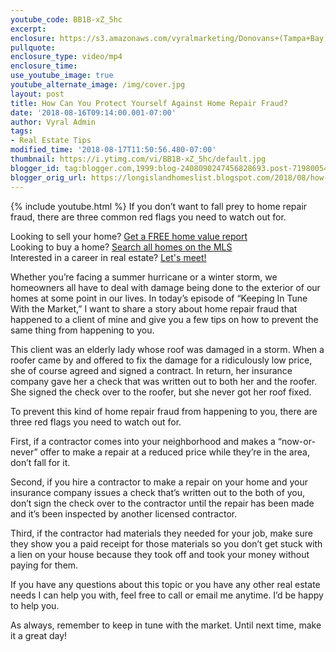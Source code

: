 ```yaml
---
youtube_code: BB1B-xZ_5hc
excerpt:
enclosure: https://s3.amazonaws.com/vyralmarketing/Donovans+(Tampa+Bay)/Videos/2018/Long+Island+Real+Estate+Agent-+Don%2527t+Fall+For+This+Home+Investment+Fraud.mp4
pullquote:
enclosure_type: video/mp4
enclosure_time:
use_youtube_image: true
youtube_alternate_image: /img/cover.jpg
layout: post
title: How Can You Protect Yourself Against Home Repair Fraud?
date: '2018-08-16T09:14:00.001-07:00'
author: Vyral Admin
tags:
- Real Estate Tips
modified_time: '2018-08-17T11:50:56.480-07:00'
thumbnail: https://i.ytimg.com/vi/BB1B-xZ_5hc/default.jpg
blogger_id: tag:blogger.com,1999:blog-2408090247456828693.post-719800544591524342
blogger_orig_url: https://longislandhomeslist.blogspot.com/2018/08/how-can-you-protect-yourself-against.html
---
```

{% include youtube.html %}
If you don’t want to fall prey to home repair fraud, there are three common red flags you need to watch out for.

<div class="post-cta">
Looking to sell your home? <a href="http://www.longislandhomeslist.com/cma/property-valuation/" target="_blank">Get a FREE home value report</a><br>
Looking to buy a home? <a href="http://www.longislandhomeslist.com/" target="_blank">Search all homes on the MLS</a><br>
Interested in a career in real estate? <a href="/meeting/">Let's meet!</a>
</div>

Whether you’re facing a summer hurricane or a winter storm, we homeowners all have to deal with damage being done to the exterior of our homes at some point in our lives. In today’s episode of “Keeping In Tune With the Market,” I want to share a story about home repair fraud that happened to a client of mine and give you a few tips on how to prevent the same thing from happening to you.  

This client was an elderly lady whose roof was damaged in a storm. When a roofer came by and offered to fix the damage for a ridiculously low price, she of course agreed and signed a contract. In return, her insurance company gave her a check that was written out to both her and the roofer. She signed the check over to the roofer, but she never got her roof fixed.

To prevent this kind of home repair fraud from happening to you, there are three red flags you need to watch out for.

First, if a contractor comes into your neighborhood and makes a “now-or-never” offer to make a repair at a reduced price while they’re in the area, don’t fall for it.

Second, if you hire a contractor to make a repair on your home and your insurance company issues a check that’s written out to the both of you, don’t sign the check over to the contractor until the repair has been made and it’s been inspected by another licensed contractor.

Third, if the contractor had materials they needed for your job, make sure they show you a paid receipt for those materials so you don’t get stuck with a lien on your house because they took off and took your money without paying for them.

If you have any questions about this topic or you have any other real estate needs I can help you with, feel free to call or email me anytime. I’d be happy to help you.

As always, remember to keep in tune with the market. Until next time, make it a great day!
